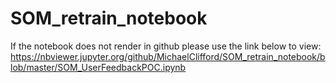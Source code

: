 # SOM_retrain_notebook

If the notebook does not render in github please use the link below to view:
https://nbviewer.jupyter.org/github/MichaelClifford/SOM_retrain_notebook/blob/master/SOM_UserFeedbackPOC.ipynb